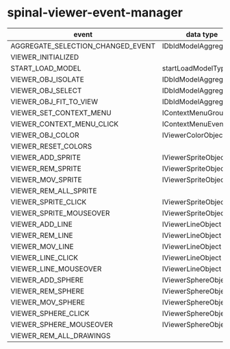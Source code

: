 # spinal-viewer-event-manager

| event                             | data type              |
| --------------------------------- | ---------------------- |
| AGGREGATE_SELECTION_CHANGED_EVENT | IDbIdModelAggregate[]  |
| VIEWER_INITIALIZED                |                        |
| START_LOAD_MODEL                  | startLoadModelType     |
| VIEWER_OBJ_ISOLATE                | IDbIdModelAggregate[]  |
| VIEWER_OBJ_SELECT                 | IDbIdModelAggregate[]  |
| VIEWER_OBJ_FIT_TO_VIEW            | IDbIdModelAggregate[]  |
| VIEWER_SET_CONTEXT_MENU           | IContextMenuGroup[]    |
| VIEWER_CONTEXT_MENU_CLICK         | IContextMenuEventClick |
| VIEWER_OBJ_COLOR                  | IViewerColorObject[]   |
| VIEWER_RESET_COLORS               |                        |
| VIEWER_ADD_SPRITE                 | IViewerSpriteObject    |
| VIEWER_REM_SPRITE                 | IViewerSpriteObject    |
| VIEWER_MOV_SPRITE                 | IViewerSpriteObject    |
| VIEWER_REM_ALL_SPRITE             |                        |
| VIEWER_SPRITE_CLICK               | IViewerSpriteObject    |
| VIEWER_SPRITE_MOUSEOVER           | IViewerSpriteObject    |
| VIEWER_ADD_LINE                   | IViewerLineObject      |
| VIEWER_REM_LINE                   | IViewerLineObject      |
| VIEWER_MOV_LINE                   | IViewerLineObject      |
| VIEWER_LINE_CLICK                 | IViewerLineObject      |
| VIEWER_LINE_MOUSEOVER             | IViewerLineObject      |
| VIEWER_ADD_SPHERE                 | IViewerSphereObject    |
| VIEWER_REM_SPHERE                 | IViewerSphereObject    |
| VIEWER_MOV_SPHERE                 | IViewerSphereObject    |
| VIEWER_SPHERE_CLICK               | IViewerSphereObject    |
| VIEWER_SPHERE_MOUSEOVER           | IViewerSphereObject    |
| VIEWER_REM_ALL_DRAWINGS           |                        |
